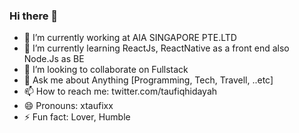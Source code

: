### Hi there 👋

<!--
**taufiqhidayah/taufiqhidayah** is a ✨ _special_ ✨ repository because its `README.md` (this file) appears on your GitHub profile.

Here are some ideas to get you started:
-->
- 🔭 I’m currently working at AIA SINGAPORE PTE.LTD
- 🌱 I’m currently learning ReactJs, ReactNative as a front end also Node.Js as BE
- 👯 I’m looking to collaborate on Fullstack
- 💬 Ask me about Anything [Programming, Tech, Travell, ..etc]
- 📫 How to reach me: twitter.com/taufiqhidayah
- 😄 Pronouns: xtaufixx
- ⚡ Fun fact: Lover, Humble

